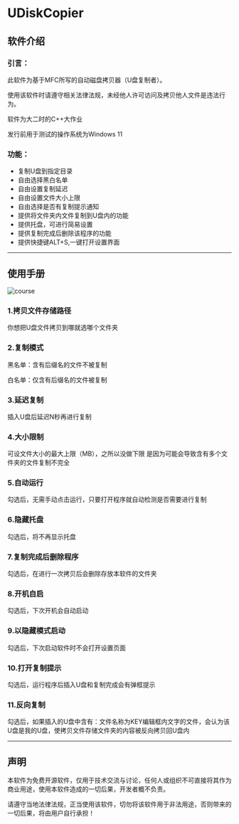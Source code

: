 # UDiskCopier
## 软件介绍
### 引言：
此软件为基于MFC所写的自动磁盘拷贝器（U盘复制者）。

使用该软件时请遵守相关法律法规，未经他人许可访问及拷贝他人文件是违法行为。

软件为大二时的C++大作业

发行前用于测试的操作系统为Windows 11

### 功能：
* 复制U盘到指定目录
* 自由选择黑白名单
* 自由设置复制延迟
* 自由设置文件大小上限
* 自由选择是否有复制提示通知
* 提供将文件夹内文件复制到U盘内的功能
* 提供托盘，可进行简易设置
* 提供复制完成后删除该程序的功能
* 提供快捷键ALT+S,一键打开设置界面

---
## 使用手册


![course](https://github.com/user-attachments/assets/40a9ce28-229b-4551-a1e9-a702a5e003b1)

### 1.拷贝文件存储路径

你想把U盘文件拷贝到哪就选哪个文件夹

### 2.复制模式

黑名单：含有后缀名的文件不被复制

白名单：仅含有后缀名的文件被复制

### 3.延迟复制

插入U盘后延迟N秒再进行复制

### 4.大小限制

可设文件大小的最大上限（MB），之所以没做下限 是因为可能会导致含有多个文件夹的文件复制不完全

### 5.自动运行

勾选后，无需手动点击运行，只要打开程序就自动检测是否需要进行复制

### 6.隐藏托盘

勾选后，将不再显示托盘

### 7.复制完成后删除程序

勾选后，在进行一次拷贝后会删除存放本软件的文件夹

### 8.开机自启

勾选后，下次开机会自动启动

### 9.以隐藏模式启动

勾选后，下次启动软件时不会打开设置页面

### 10.打开复制提示

勾选后，运行程序后插入U盘和复制完成会有弹框提示

### 11.反向复制

勾选后，如果插入的U盘中含有：文件名称为KEY编辑框内文字的文件，会认为该U盘是我的U盘，使拷贝文件存储文件夹的内容被反向拷贝回U盘内

---

## 声明
本软件为免费开源软件，仅用于技术交流与讨论，任何人或组织不可直接将其作为商业用途，使用本软件造成的一切后果，开发者概不负责。

请遵守当地法律法规，正当使用该软件，切勿将该软件用于非法用途，否则带来的一切后果，将由用户自行承担！

